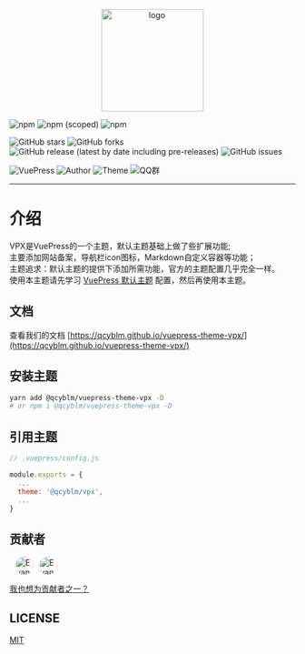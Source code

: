 <p align="center">
  <a href="https://qcyblm.github.io/vuepress-theme-vpx/" target="_blank">
    <img width="180" src="./docs/vpx.png" alt="logo">
  </a>
</p>

![npm](https://img.shields.io/npm/l/@qcyblm/vuepress-theme-vpx)
![npm (scoped)](https://img.shields.io/npm/v/@qcyblm/vuepress-theme-vpx)
![npm](https://img.shields.io/npm/dt/@qcyblm/vuepress-theme-vpx)

![GitHub stars](https://img.shields.io/github/stars/qcyblm/vuepress-theme-vpx)
![GitHub forks](https://img.shields.io/github/forks/qcyblm/vuepress-theme-vpx)
![GitHub release (latest by date including pre-releases)](https://img.shields.io/github/v/release/qcyblm/vuepress-theme-vpx?include_prereleases)
![GitHub issues](https://img.shields.io/github/issues/qcyblm/vuepress-theme-vpx)

![VuePress](https://img.shields.io/badge/VuePress-%3E%3D%201.7.0-blue.svg)
![Author](https://img.shields.io/badge/Author-qcyblm-red)
![Theme](https://img.shields.io/badge/Theme-@qcyblm/vuepress-%2dtheme-%2dvpx-red)
![QQ群](https://img.shields.io/badge/QQ群-984339883-red)

------------------

# 介绍
VPX是VuePress的一个主题，默认主题基础上做了些扩展功能;  
主要添加网站备案，导航栏icon图标，Markdown自定义容器等功能；  
主题追求：默认主题的提供下添加所需功能，官方的主题配置几乎完全一样。  
使用本主题请先学习 [VuePress 默认主题](https://www.vuepress.cn/theme/default-theme-config.html) 配置，然后再使用本主题。

## 文档
查看我们的文档 [https://qcyblm.github.io/vuepress-theme-vpx/](https://qcyblm.github.io/vuepress-theme-vpx/)

## 安装主题
``` sh
yarn add @qcyblm/vuepress-theme-vpx -D
# or npm i @qcyblm/vuepress-theme-vpx -D
```
## 引用主题
``` js
// .vuepress/config.js

module.exports = {
  ...
  theme: '@qcyblm/vpx',
  ...
}
```

## 贡献者

[<img src="https://avatars.githubusercontent.com/xugaoyi" width="32px" height="32px" alt="Evan Xu" style="border-radius: 32px;margin-left: 10px;">](https://github.com/xugaoyi/vuepress-theme-vdoing "Evan Xu")[<img src="https://avatars.githubusercontent.com/chioio" width="32px" height="32px" alt="Evan Xu" style="border-radius: 32px;margin-left: 10px;">](https://github.com/chioio "Tenn Chio")

[我也想为贡献者之一？](https://github.com/qcyblm/vuepress-theme-vpx/pulls)

## LICENSE
[MIT](/LICENSE)
